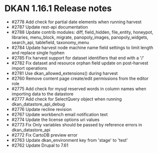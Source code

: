 # DKAN 1.16.1 Release notes

 - #2778 Add check for partial date elements when running harvest
 - #2787 Update rest-api documentation
 - #2788 Update contrib modules: diff, field_hidden, file_entity, honeypot, libraries, menu_block, migrate, panopoly_images, panopoly_widgets, search_api, tablefield, taxonomy_menu
 - #2784 Update harvest node machine name field settings to limit length and replace single hyphen
 - #2785 Fix harvest support for dataset identifiers that end with a '/'
 - #2782 Fix dataset and resource orphan field update on post-harvest import operations
 - #2781 Use dkan_allowed_extensions() during harvest
 - #2760 Remove content page create/edit permissions from the editor role
 - #2775 Add check for mysql reserved words in column names when importing data to the datastore
 - #2777 Add check for SelectQuery object when running dkan_datastore_api_debug
 - #2776 Update recline revision
 - #2767 Update workbench email notification text
 - #2774 Update the license options uri values
 - #2773 Fix Only variables should be passed by reference errors in dkan_datastore_api
 - #2772 Fix CartoDB preview error
 - #2763 Update dkan_environment key from 'stage' to 'test'
 - #2762 Update Drupal to 7.61
